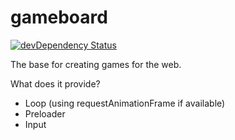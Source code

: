 gameboard
=========

[![devDependency Status](https://david-dm.org/freezedev/gameboard/dev-status.svg)](https://david-dm.org/freezedev/gameboard#info=devDependencies)

The base for creating games for the web.  

What does it provide?
* Loop (using requestAnimationFrame if available)
* Preloader
* Input
